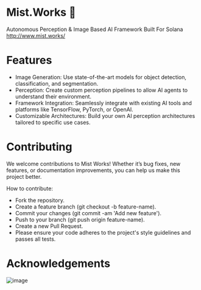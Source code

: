 # Mist.Works 🔮
Autonomous Perception &amp; Image Based AI Framework Built For Solana
http://www.mist.works/

# Features
- Image Generation: Use state-of-the-art models for object detection, classification, and segmentation.
- Perception: Create custom perception pipelines to allow AI agents to understand their environment.
- Framework Integration: Seamlessly integrate with existing AI tools and platforms like TensorFlow, PyTorch, or OpenAI.
- Customizable Architectures: Build your own AI perception architectures tailored to specific use cases.

# Contributing
We welcome contributions to Mist Works! Whether it’s bug fixes, new features, or documentation improvements, you can help us make this project better.

How to contribute:
- Fork the repository.
- Create a feature branch (git checkout -b feature-name).
- Commit your changes (git commit -am 'Add new feature').
- Push to your branch (git push origin feature-name).
- Create a new Pull Request.
- Please ensure your code adheres to the project's style guidelines and passes all tests.


# Acknowledgements
![image](https://github.com/user-attachments/assets/e1bfbd19-54de-494a-9ed8-fd09c48bc0b1)




